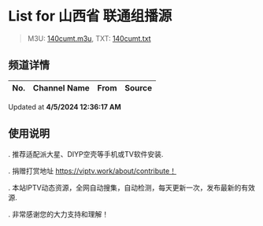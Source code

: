 # List for **山西省 联通组播源**

> M3U: [140cumt.m3u](/140cumt.m3u), TXT: [140cumt.txt](/txt/140cumt.txt)

## 频道详情

| No. | Channel Name | From | Source |
| --- | ------------ | ---- | ------ |


Updated at **4/5/2024 12:36:17 AM**

## 使用说明

. 推荐适配派大星、DIYP空壳等手机或TV软件安装.

. 捐赠打赏地址 https://viptv.work/about/contribute！

. 本站IPTV动态资源，全网自动搜集，自动检测，每天更新一次，发布最新的有效源.

. 非常感谢您的大力支持和理解！